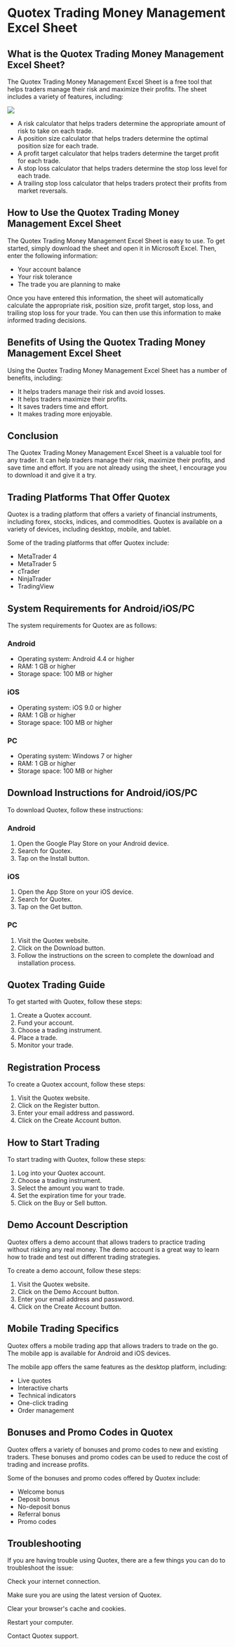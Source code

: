 # Quotex Trading Money Management Excel Sheet

## What is the Quotex Trading Money Management Excel Sheet?

The Quotex Trading Money Management Excel Sheet is a free tool that
helps traders manage their risk and maximize their profits. The sheet
includes a variety of features, including:

[![](https://static.quotex.io/files/4_en/300_250.jpg)](https://traff.sbs/brokerqxlid)

-   A risk calculator that helps traders determine the appropriate
    amount of risk to take on each trade.
-   A position size calculator that helps traders determine the optimal
    position size for each trade.
-   A profit target calculator that helps traders determine the target
    profit for each trade.
-   A stop loss calculator that helps traders determine the stop loss
    level for each trade.
-   A trailing stop loss calculator that helps traders protect their
    profits from market reversals.

## How to Use the Quotex Trading Money Management Excel Sheet

The Quotex Trading Money Management Excel Sheet is easy to use. To get
started, simply download the sheet and open it in Microsoft Excel. Then,
enter the following information:

-   Your account balance
-   Your risk tolerance
-   The trade you are planning to make

Once you have entered this information, the sheet will automatically
calculate the appropriate risk, position size, profit target, stop loss,
and trailing stop loss for your trade. You can then use this information
to make informed trading decisions.

## Benefits of Using the Quotex Trading Money Management Excel Sheet

Using the Quotex Trading Money Management Excel Sheet has a number of
benefits, including:

-   It helps traders manage their risk and avoid losses.
-   It helps traders maximize their profits.
-   It saves traders time and effort.
-   It makes trading more enjoyable.

## Conclusion

The Quotex Trading Money Management Excel Sheet is a valuable tool for
any trader. It can help traders manage their risk, maximize their
profits, and save time and effort. If you are not already using the
sheet, I encourage you to download it and give it a try.

## Trading Platforms That Offer Quotex

Quotex is a trading platform that offers a variety of financial
instruments, including forex, stocks, indices, and commodities. Quotex
is available on a variety of devices, including desktop, mobile, and
tablet.

Some of the trading platforms that offer Quotex include:

-   MetaTrader 4
-   MetaTrader 5
-   cTrader
-   NinjaTrader
-   TradingView

## System Requirements for Android/iOS/PC

The system requirements for Quotex are as follows:

### Android

-   Operating system: Android 4.4 or higher
-   RAM: 1 GB or higher
-   Storage space: 100 MB or higher

### iOS

-   Operating system: iOS 9.0 or higher
-   RAM: 1 GB or higher
-   Storage space: 100 MB or higher

### PC

-   Operating system: Windows 7 or higher
-   RAM: 1 GB or higher
-   Storage space: 100 MB or higher

## Download Instructions for Android/iOS/PC

To download Quotex, follow these instructions:

### Android

1.  Open the Google Play Store on your Android device.
2.  Search for Quotex.
3.  Tap on the Install button.

### iOS

1.  Open the App Store on your iOS device.
2.  Search for Quotex.
3.  Tap on the Get button.

### PC

1.  Visit the Quotex website.
2.  Click on the Download button.
3.  Follow the instructions on the screen to complete the download and
    installation process.

## Quotex Trading Guide

To get started with Quotex, follow these steps:

1.  Create a Quotex account.
2.  Fund your account.
3.  Choose a trading instrument.
4.  Place a trade.
5.  Monitor your trade.

## Registration Process

To create a Quotex account, follow these steps:

1.  Visit the Quotex website.
2.  Click on the Register button.
3.  Enter your email address and password.
4.  Click on the Create Account button.

## How to Start Trading

To start trading with Quotex, follow these steps:

1.  Log into your Quotex account.
2.  Choose a trading instrument.
3.  Select the amount you want to trade.
4.  Set the expiration time for your trade.
5.  Click on the Buy or Sell button.

## Demo Account Description

Quotex offers a demo account that allows traders to practice trading
without risking any real money. The demo account is a great way to learn
how to trade and test out different trading strategies.

To create a demo account, follow these steps:

1.  Visit the Quotex website.
2.  Click on the Demo Account button.
3.  Enter your email address and password.
4.  Click on the Create Account button.

## Mobile Trading Specifics

Quotex offers a mobile trading app that allows traders to trade on the
go. The mobile app is available for Android and iOS devices.

The mobile app offers the same features as the desktop platform,
including:

-   Live quotes
-   Interactive charts
-   Technical indicators
-   One-click trading
-   Order management

## Bonuses and Promo Codes in Quotex

Quotex offers a variety of bonuses and promo codes to new and existing
traders. These bonuses and promo codes can be used to reduce the cost of
trading and increase profits.

Some of the bonuses and promo codes offered by Quotex include:

-   Welcome bonus
-   Deposit bonus
-   No-deposit bonus
-   Referral bonus
-   Promo codes

## Troubleshooting

If you are having trouble using Quotex, there are a few things you can
do to troubleshoot the issue:

Check your internet connection.

Make sure you are using the latest version of Quotex.

Clear your browser\'s cache and cookies.

Restart your computer.

Contact Quotex support.

